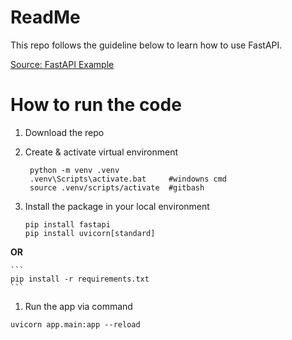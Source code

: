 # ReadMe
This repo follows the guideline below to learn how to use FastAPI.

[Source: FastAPI Example](https://dev.to/ronnymedina/fastapi-example-9n8)


# How to run the code 

1. Download the repo
2. Create & activate virtual environment
   ```
    python -m venv .venv
    .venv\Scripts\activate.bat     #windowns cmd
    source .venv/scripts/activate  #gitbash
   ```
3. Install the package in your local environment

   ```
   pip install fastapi
   pip install uvicorn[standard]
   ```

**OR**

    ```
    pip install -r requirements.txt
    ```


1. Run the app via command

`uvicorn app.main:app --reload`